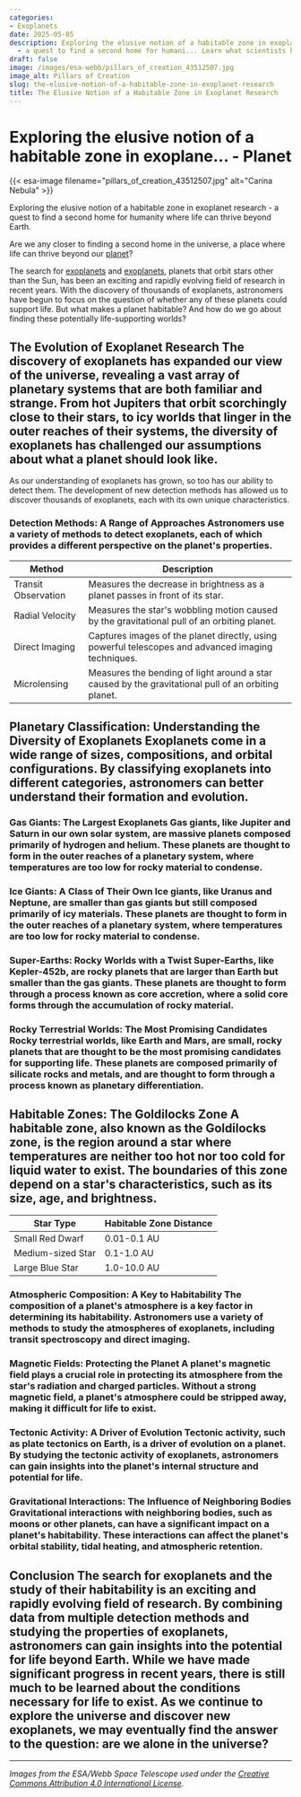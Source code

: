 ```yaml
---
categories:
- Exoplanets
date: 2025-05-05
description: Exploring the elusive notion of a habitable zone in exoplanet research
  - a quest to find a second home for humani... Learn what scientists have uncovered.
draft: false
image: /images/esa-webb/pillars_of_creation_43512507.jpg
image_alt: Pillars of Creation
slug: the-elusive-notion-of-a-habitable-zone-in-exoplanet-research
title: The Elusive Notion of a Habitable Zone in Exoplanet Research
---
```


# Exploring the elusive notion of a habitable zone in exoplane... - Planet
{{< esa-image filename="pillars_of_creation_43512507.jpg" alt="Carina Nebula" >}}



Exploring the elusive notion of a habitable zone in exoplanet research - a quest to find a second home for humanity where life can thrive beyond Earth.

Are we any closer to finding a second home in the universe, a place where life can thrive beyond our [planet](/blog/exoplanets-in-the-habitable-zone-a-new-era-in-the-search-for)?

 The search for [exoplanets](/blog/unveiling-the-secrets-of-exoplanets-in-the-habitable-zone) and [exoplanets](/blog/the-cosmic-dance-of-exoplanets-and-habitable-zones), planets that orbit stars other than the Sun, has been an exciting and rapidly evolving field of research in recent years. With the discovery of thousands of exoplanets, astronomers have begun to focus on the question of whether any of these planets could support life. But what makes a planet habitable? And how do we go about finding these potentially life-supporting worlds?

 ## The Evolution of Exoplanet Research The discovery of exoplanets has expanded our view of the universe, revealing a vast array of planetary systems that are both familiar and strange. From hot Jupiters that orbit scorchingly close to their stars, to icy worlds that linger in the outer reaches of their systems, the diversity of exoplanets has challenged our assumptions about what a planet should look like.

 As our understanding of exoplanets has grown, so too has our ability to detect them. The development of new detection methods has allowed us to discover thousands of exoplanets, each with its own unique characteristics.

 ### Detection Methods: A Range of Approaches Astronomers use a variety of methods to detect exoplanets, each of which provides a different perspective on the planet's properties.

 | Method | Description |
| --- | --- |
| Transit Observation | Measures the decrease in brightness as a planet passes in front of its star. |
| Radial Velocity | Measures the star's wobbling motion caused by the gravitational pull of an orbiting planet. |
| Direct Imaging | Captures images of the planet directly, using powerful telescopes and advanced imaging techniques. |
| Microlensing | Measures the bending of light around a star caused by the gravitational pull of an orbiting planet. | Each detection method reveals different clues about a planet's size, orbit, and potential environment. By combining data from multiple methods, astronomers can build a more complete picture of an exoplanet's properties.

 ## Planetary Classification: Understanding the Diversity of Exoplanets Exoplanets come in a wide range of sizes, compositions, and orbital configurations. By classifying exoplanets into different categories, astronomers can better understand their formation and evolution.

 ### Gas Giants: The Largest Exoplanets Gas giants, like Jupiter and Saturn in our own solar system, are massive planets composed primarily of hydrogen and helium. These planets are thought to form in the outer reaches of a planetary system, where temperatures are too low for rocky material to condense.

 ### Ice Giants: A Class of Their Own Ice giants, like Uranus and Neptune, are smaller than gas giants but still composed primarily of icy materials. These planets are thought to form in the outer reaches of a planetary system, where temperatures are too low for rocky material to condense.

 ### Super-Earths: Rocky Worlds with a Twist Super-Earths, like Kepler-452b, are rocky planets that are larger than Earth but smaller than the gas giants. These planets are thought to form through a process known as core accretion, where a solid core forms through the accumulation of rocky material.

 ### Rocky Terrestrial Worlds: The Most Promising Candidates Rocky terrestrial worlds, like Earth and Mars, are small, rocky planets that are thought to be the most promising candidates for supporting life. These planets are composed primarily of silicate rocks and metals, and are thought to form through a process known as planetary differentiation.

 ## Habitable Zones: The Goldilocks Zone A habitable zone, also known as the Goldilocks zone, is the region around a star where temperatures are neither too hot nor too cold for liquid water to exist. The boundaries of this zone depend on a star's characteristics, such as its size, age, and brightness.

 | Star Type | Habitable Zone Distance |
| --- | --- |
| Small Red Dwarf | 0.01-0.1 AU |
| Medium-sized Star | 0.1-1.0 AU |
| Large Blue Star | 1.0-10.0 AU | The habitable zone is not the only factor that determines a planet's habitability. Planetary features, such as atmospheric composition, magnetic fields, tectonic activity, and gravitational interactions with neighboring bodies, also play a crucial role.

 ### Atmospheric Composition: A Key to Habitability The composition of a planet's atmosphere is a key factor in determining its habitability. Astronomers use a variety of methods to study the atmospheres of exoplanets, including transit spectroscopy and direct imaging.

 ### Magnetic Fields: Protecting the Planet A planet's magnetic field plays a crucial role in protecting its atmosphere from the star's radiation and charged particles. Without a strong magnetic field, a planet's atmosphere could be stripped away, making it difficult for life to exist.

 ### Tectonic Activity: A Driver of Evolution Tectonic activity, such as plate tectonics on Earth, is a driver of evolution on a planet. By studying the tectonic activity of exoplanets, astronomers can gain insights into the planet's internal structure and potential for life.

 ### Gravitational Interactions: The Influence of Neighboring Bodies Gravitational interactions with neighboring bodies, such as moons or other planets, can have a significant impact on a planet's habitability. These interactions can affect the planet's orbital stability, tidal heating, and atmospheric retention.

 ## Conclusion The search for exoplanets and the study of their habitability is an exciting and rapidly evolving field of research. By combining data from multiple detection methods and studying the properties of exoplanets, astronomers can gain insights into the potential for life beyond Earth. While we have made significant progress in recent years, there is still much to be learned about the conditions necessary for life to exist. As we continue to explore the universe and discover new exoplanets, we may eventually find the answer to the question: are we alone in the universe?

---

*Images from the ESA/Webb Space Telescope used under the [Creative Commons Attribution 4.0 International License](https://creativecommons.org/licenses/by/4.0).*